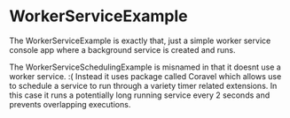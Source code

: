 # WorkerServiceExample

The WorkerServiceExample is exactly that, just a simple worker service console app where a background service is created and runs.

The WorkerServiceSchedulingExample is misnamed in that it doesnt use a worker service. :(  Instead it uses package called Coravel which allows use to schedule a service to run through a variety timer related extensions.  In this case it runs a potentially long running service every 2 seconds and prevents overlapping executions.
